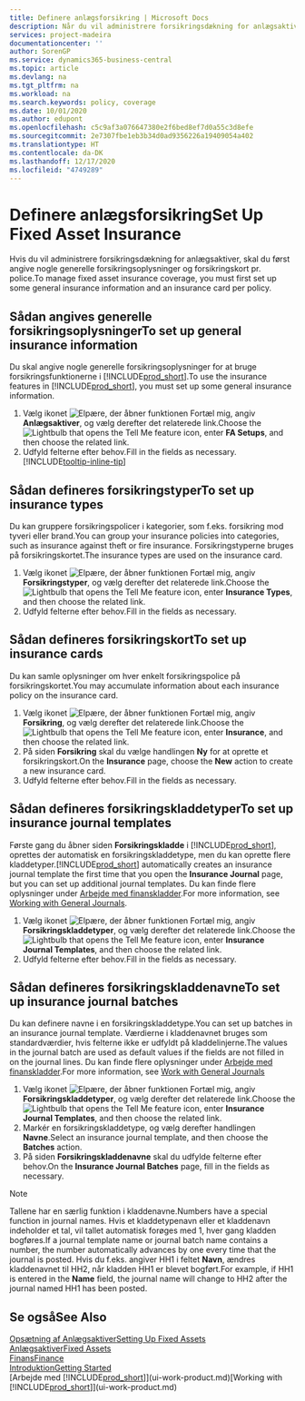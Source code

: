 ```yaml
---
title: Definere anlægsforsikring | Microsoft Docs
description: Når du vil administrere forsikringsdækning for anlægsaktiver, skal du konfigurere et forsikringskort og nogle generelle forsikringsoplysninger pr. police.
services: project-madeira
documentationcenter: ''
author: SorenGP
ms.service: dynamics365-business-central
ms.topic: article
ms.devlang: na
ms.tgt_pltfrm: na
ms.workload: na
ms.search.keywords: policy, coverage
ms.date: 10/01/2020
ms.author: edupont
ms.openlocfilehash: c5c9af3a076647380e2f6bed8ef7d0a55c3d8efe
ms.sourcegitcommit: 2e7307fbe1eb3b34d0ad9356226a19409054a402
ms.translationtype: HT
ms.contentlocale: da-DK
ms.lasthandoff: 12/17/2020
ms.locfileid: "4749289"
---
```

# <a name="set-up-fixed-asset-insurance"></a><span data-ttu-id="a6b5a-103">Definere anlægsforsikring</span><span class="sxs-lookup"><span data-stu-id="a6b5a-103">Set Up Fixed Asset Insurance</span></span>
<span data-ttu-id="a6b5a-104">Hvis du vil administrere forsikringsdækning for anlægsaktiver, skal du først angive nogle generelle forsikringsoplysninger og forsikringskort pr. police.</span><span class="sxs-lookup"><span data-stu-id="a6b5a-104">To manage fixed asset insurance coverage, you must first set up some general insurance information and an insurance card per policy.</span></span>

## <a name="to-set-up-general-insurance-information"></a><span data-ttu-id="a6b5a-105">Sådan angives generelle forsikringsoplysninger</span><span class="sxs-lookup"><span data-stu-id="a6b5a-105">To set up general insurance information</span></span>
<span data-ttu-id="a6b5a-106">Du skal angive nogle generelle forsikringsoplysninger for at bruge forsikringsfunktionerne i [!INCLUDE[prod_short](includes/prod_short.md)].</span><span class="sxs-lookup"><span data-stu-id="a6b5a-106">To use the insurance features in [!INCLUDE[prod_short](includes/prod_short.md)], you must set up some general insurance information.</span></span>  

1. <span data-ttu-id="a6b5a-107">Vælg ikonet ![Elpære, der åbner funktionen Fortæl mig](media/ui-search/search_small.png "Fortæl mig, hvad du vil foretage dig"), angiv **Anlægsaktiver**, og vælg derefter det relaterede link.</span><span class="sxs-lookup"><span data-stu-id="a6b5a-107">Choose the ![Lightbulb that opens the Tell Me feature](media/ui-search/search_small.png "Tell me what you want to do") icon, enter **FA Setups**, and then choose the related link.</span></span>  
2. <span data-ttu-id="a6b5a-108">Udfyld felterne efter behov.</span><span class="sxs-lookup"><span data-stu-id="a6b5a-108">Fill in the fields as necessary.</span></span> [!INCLUDE[tooltip-inline-tip](includes/tooltip-inline-tip_md.md)]  

## <a name="to-set-up-insurance-types"></a><span data-ttu-id="a6b5a-109">Sådan defineres forsikringstyper</span><span class="sxs-lookup"><span data-stu-id="a6b5a-109">To set up insurance types</span></span>
<span data-ttu-id="a6b5a-110">Du kan gruppere forsikringspolicer i kategorier, som f.eks. forsikring mod tyveri eller brand.</span><span class="sxs-lookup"><span data-stu-id="a6b5a-110">You can group your insurance policies into categories, such as insurance against theft or fire insurance.</span></span> <span data-ttu-id="a6b5a-111">Forsikringstyperne bruges på forsikringskortet.</span><span class="sxs-lookup"><span data-stu-id="a6b5a-111">The insurance types are used on the insurance card.</span></span>

1. <span data-ttu-id="a6b5a-112">Vælg ikonet ![Elpære, der åbner funktionen Fortæl mig](media/ui-search/search_small.png "Fortæl mig, hvad du vil foretage dig"), angiv **Forsikringstyper**, og vælg derefter det relaterede link.</span><span class="sxs-lookup"><span data-stu-id="a6b5a-112">Choose the ![Lightbulb that opens the Tell Me feature](media/ui-search/search_small.png "Tell me what you want to do") icon, enter **Insurance Types**, and then choose the related link.</span></span>  
2. <span data-ttu-id="a6b5a-113">Udfyld felterne efter behov.</span><span class="sxs-lookup"><span data-stu-id="a6b5a-113">Fill in the fields as necessary.</span></span>

## <a name="to-set-up-insurance-cards"></a><span data-ttu-id="a6b5a-114">Sådan defineres forsikringskort</span><span class="sxs-lookup"><span data-stu-id="a6b5a-114">To set up insurance cards</span></span>
<span data-ttu-id="a6b5a-115">Du kan samle oplysninger om hver enkelt forsikringspolice på forsikringskortet.</span><span class="sxs-lookup"><span data-stu-id="a6b5a-115">You may accumulate information about each insurance policy on the insurance card.</span></span>  

1. <span data-ttu-id="a6b5a-116">Vælg ikonet ![Elpære, der åbner funktionen Fortæl mig](media/ui-search/search_small.png "Fortæl mig, hvad du vil foretage dig"), angiv **Forsikring**, og vælg derefter det relaterede link.</span><span class="sxs-lookup"><span data-stu-id="a6b5a-116">Choose the ![Lightbulb that opens the Tell Me feature](media/ui-search/search_small.png "Tell me what you want to do") icon, enter **Insurance**, and then choose the related link.</span></span>  
2. <span data-ttu-id="a6b5a-117">På siden **Forsikring** skal du vælge handlingen **Ny** for at oprette et forsikringskort.</span><span class="sxs-lookup"><span data-stu-id="a6b5a-117">On the **Insurance** page, choose the **New** action to create a  new insurance card.</span></span>  
3. <span data-ttu-id="a6b5a-118">Udfyld felterne efter behov.</span><span class="sxs-lookup"><span data-stu-id="a6b5a-118">Fill in the fields as necessary.</span></span>

## <a name="to-set-up-insurance-journal-templates"></a><span data-ttu-id="a6b5a-119">Sådan defineres forsikringskladdetyper</span><span class="sxs-lookup"><span data-stu-id="a6b5a-119">To set up insurance journal templates</span></span>
<span data-ttu-id="a6b5a-120">Første gang du åbner siden **Forsikringskladde** i [!INCLUDE[prod_short](includes/prod_short.md)], oprettes der automatisk en forsikringskladdetype, men du kan oprette flere kladdetyper.</span><span class="sxs-lookup"><span data-stu-id="a6b5a-120">[!INCLUDE[prod_short](includes/prod_short.md)] automatically creates an insurance journal template the first time that you open the **Insurance Journal** page, but you can set up additional journal templates.</span></span> <span data-ttu-id="a6b5a-121">Du kan finde flere oplysninger under [Arbejde med finanskladder](ui-work-general-journals.md).</span><span class="sxs-lookup"><span data-stu-id="a6b5a-121">For more information, see [Working with General Journals](ui-work-general-journals.md).</span></span>  

1. <span data-ttu-id="a6b5a-122">Vælg ikonet ![Elpære, der åbner funktionen Fortæl mig](media/ui-search/search_small.png "Fortæl mig, hvad du vil foretage dig"), angiv **Forsikringskladdetyper**, og vælg derefter det relaterede link.</span><span class="sxs-lookup"><span data-stu-id="a6b5a-122">Choose the ![Lightbulb that opens the Tell Me feature](media/ui-search/search_small.png "Tell me what you want to do") icon, enter **Insurance Journal Templates**, and then choose the related link.</span></span>  
2. <span data-ttu-id="a6b5a-123">Udfyld felterne efter behov.</span><span class="sxs-lookup"><span data-stu-id="a6b5a-123">Fill in the fields as necessary.</span></span>

## <a name="to-set-up-insurance-journal-batches"></a><span data-ttu-id="a6b5a-124">Sådan defineres forsikringskladdenavne</span><span class="sxs-lookup"><span data-stu-id="a6b5a-124">To set up insurance journal batches</span></span>
<span data-ttu-id="a6b5a-125">Du kan definere navne i en forsikringskladdetype.</span><span class="sxs-lookup"><span data-stu-id="a6b5a-125">You can set up batches in an insurance journal template.</span></span> <span data-ttu-id="a6b5a-126">Værdierne i kladdenavnet bruges som standardværdier, hvis felterne ikke er udfyldt på kladdelinjerne.</span><span class="sxs-lookup"><span data-stu-id="a6b5a-126">The values in the journal batch are used as default values if the fields are not filled in on the journal lines.</span></span> <span data-ttu-id="a6b5a-127">Du kan finde flere oplysninger under [Arbejde med finanskladder](ui-work-general-journals.md).</span><span class="sxs-lookup"><span data-stu-id="a6b5a-127">For more information, see [Work with General Journals](ui-work-general-journals.md)</span></span>  

1. <span data-ttu-id="a6b5a-128">Vælg ikonet ![Elpære, der åbner funktionen Fortæl mig](media/ui-search/search_small.png "Fortæl mig, hvad du vil foretage dig"), angiv **Forsikringskladdetyper**, og vælg derefter det relaterede link.</span><span class="sxs-lookup"><span data-stu-id="a6b5a-128">Choose the ![Lightbulb that opens the Tell Me feature](media/ui-search/search_small.png "Tell me what you want to do") icon, enter **Insurance Journal Templates**, and then choose the related link.</span></span>  
2. <span data-ttu-id="a6b5a-129">Markér en forsikringskladdetype, og vælg derefter handlingen **Navne**.</span><span class="sxs-lookup"><span data-stu-id="a6b5a-129">Select an insurance journal template, and then choose the **Batches** action.</span></span>
3. <span data-ttu-id="a6b5a-130">På siden **Forsikringskladdenavne** skal du udfylde felterne efter behov.</span><span class="sxs-lookup"><span data-stu-id="a6b5a-130">On the **Insurance Journal Batches** page, fill in the fields as necessary.</span></span>

> [!NOTE]  
>   <span data-ttu-id="a6b5a-131">Tallene har en særlig funktion i kladdenavne.</span><span class="sxs-lookup"><span data-stu-id="a6b5a-131">Numbers have a special function in journal names.</span></span> <span data-ttu-id="a6b5a-132">Hvis et kladdetypenavn eller et kladdenavn indeholder et tal, vil tallet automatisk forøges med 1, hver gang kladden bogføres.</span><span class="sxs-lookup"><span data-stu-id="a6b5a-132">If a journal template name or journal batch name contains a number, the number automatically advances by one every time that the journal is posted.</span></span> <span data-ttu-id="a6b5a-133">Hvis du f.eks. angiver HH1 i feltet **Navn**, ændres kladdenavnet til HH2, når kladden HH1 er blevet bogført.</span><span class="sxs-lookup"><span data-stu-id="a6b5a-133">For example, if HH1 is entered in the **Name** field, the journal name will change to HH2 after the journal named HH1 has been posted.</span></span>

## <a name="see-also"></a><span data-ttu-id="a6b5a-134">Se også</span><span class="sxs-lookup"><span data-stu-id="a6b5a-134">See Also</span></span>
[<span data-ttu-id="a6b5a-135">Opsætning af Anlægsaktiver</span><span class="sxs-lookup"><span data-stu-id="a6b5a-135">Setting Up Fixed Assets</span></span>](fa-setup.md)  
[<span data-ttu-id="a6b5a-136">Anlægsaktiver</span><span class="sxs-lookup"><span data-stu-id="a6b5a-136">Fixed Assets</span></span>](fa-manage.md)  
[<span data-ttu-id="a6b5a-137">Finans</span><span class="sxs-lookup"><span data-stu-id="a6b5a-137">Finance</span></span>](finance.md)  
[<span data-ttu-id="a6b5a-138">Introduktion</span><span class="sxs-lookup"><span data-stu-id="a6b5a-138">Getting Started</span></span>](product-get-started.md)  
<span data-ttu-id="a6b5a-139">[Arbejde med [!INCLUDE[prod_short](includes/prod_short.md)]](ui-work-product.md)</span><span class="sxs-lookup"><span data-stu-id="a6b5a-139">[Working with [!INCLUDE[prod_short](includes/prod_short.md)]](ui-work-product.md)</span></span>
